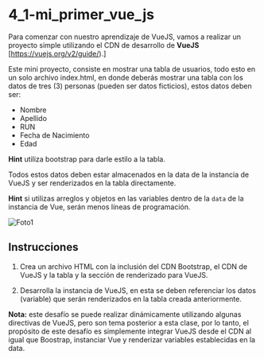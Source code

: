 # 4_1-mi_primer_vue_js

Para comenzar con nuestro aprendizaje de VueJS, vamos a realizar un proyecto simple utilizando el CDN de desarrollo de **VueJS** [https://vuejs.org/v2/guide/).]

Este mini proyecto, consiste en mostrar una tabla de usuarios, todo esto en un solo archivo index.html, en donde deberás mostrar una tabla con los datos de tres (3) personas (pueden
ser datos ficticios), estos datos deben ser:

- Nombre
- Apellido
- RUN
- Fecha de Nacimiento
- Edad

**Hint** utiliza bootstrap para darle estilo a la tabla.

Todos estos datos deben estar almacenados en la data de la instancia de VueJS y ser renderizados en la tabla directamente.

**Hint** si utilizas arreglos y objetos en las variables dentro de la `data` de la instancia de Vue, serán menos líneas de programación.

![Foto1](/README_Files/Foto1.jpg)

## Instrucciones

1. Crea un archivo HTML con la inclusión del CDN Bootstrap, el CDN de VueJS y la tabla y la sección de renderizado para VueJS.

1. Desarrolla la instancia de VueJS, en esta se deben referenciar los datos (variable) que serán renderizados en la tabla creada anteriormente.

**Nota:** este desafío se puede realizar dinámicamente utilizando algunas directivas de VueJS, pero son tema posterior a esta clase, por lo tanto, el propósito de este desafío es simplemente integrar VueJS desde el CDN al igual que Boostrap, instanciar Vue y renderizar variables establecidas en la data.
